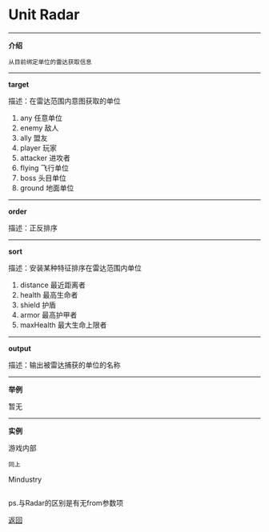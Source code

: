 # Unit Radar

---

**介绍**

    从目前绑定单位的雷达获取信息

---

**target**

描述：在雷达范围内意图获取的单位

1. any      任意单位
2. enemy    敌人
3. ally     盟友
4. player   玩家
5. attacker 进攻者
6. flying   飞行单位
7. boss     头目单位
8. ground   地面单位

---

**order**

描述：正反排序

---

**sort**

描述：安装某种特征排序在雷达范围内单位

1. distance     最近距离者
2. health       最高生命者
3. shield       护盾
4. armor        最高护甲者
5. maxHealth    最大生命上限者

---

**output**

描述：输出被雷达捕获的单位的名称

---

**举例**

暂无

---

**实例**

游戏内部
```
同上
```
Mindustry
```

```

ps.与Radar的区别是有无from参数项


[返回](https://lanluz.github.io/Mindustry-guide/)